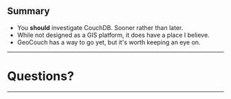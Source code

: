 ## Summary

- You __should__ investigate CouchDB.  Sooner rather than later.
- While not designed as a GIS platform, it does have a place I believe.
- GeoCouch has a way to go yet, but it's worth keeping an eye on.

---

# Questions?

---
